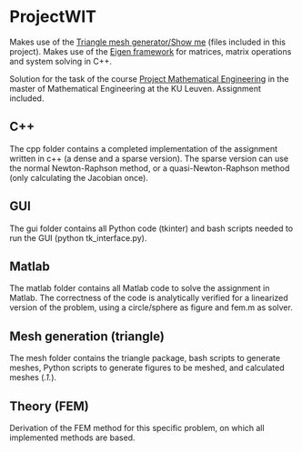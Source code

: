# ProjectWIT

Makes use of the [Triangle mesh generator/Show me](http://www.cs.cmu.edu/~quake/triangle.html) (files included in this project).
Makes use of the [Eigen framework](http://eigen.tuxfamily.org/) for matrices, matrix operations and system solving in C++.

Solution for the task of the course
[Project Mathematical Engineering](https://onderwijsaanbod.kuleuven.be/syllabi/e/H0T46AE.htm)
in the master of Mathematical Engineering at the KU Leuven. Assignment included.

## C++

The cpp folder contains a completed implementation of the assignment written in c++ (a dense and a sparse version).
The sparse version can use the normal Newton-Raphson method, or a quasi-Newton-Raphson method (only calculating
the Jacobian once).

## GUI

The gui folder contains all Python code (tkinter) and bash scripts needed to run the GUI (python tk_interface.py).

## Matlab

The matlab folder contains all Matlab code to solve the assignment in Matlab.
The correctness of the code is analytically verified for a linearized version of the problem,
using a circle/sphere as figure and fem.m as solver. 

## Mesh generation (triangle)

The mesh folder contains the triangle package, bash scripts to generate meshes, Python scripts to generate figures
to be meshed, and calculated meshes (*.1.*).

## Theory (FEM)

Derivation of the FEM method for this specific problem, on which all implemented methods are based.
